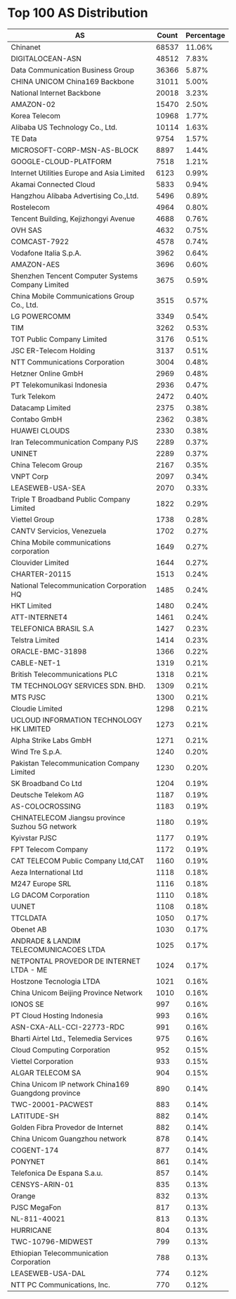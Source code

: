# Top 100 AS Distribution
| AS | Count | Percentage |
|----|----|----|
| Chinanet | 68537 | 11.06% |
| DIGITALOCEAN-ASN | 48512 | 7.83% |
| Data Communication Business Group | 36366 | 5.87% |
| CHINA UNICOM China169 Backbone | 31011 | 5.00% |
| National Internet Backbone | 20018 | 3.23% |
| AMAZON-02 | 15470 | 2.50% |
| Korea Telecom | 10968 | 1.77% |
| Alibaba US Technology Co., Ltd. | 10114 | 1.63% |
| TE Data | 9754 | 1.57% |
| MICROSOFT-CORP-MSN-AS-BLOCK | 8897 | 1.44% |
| GOOGLE-CLOUD-PLATFORM | 7518 | 1.21% |
| Internet Utilities Europe and Asia Limited | 6123 | 0.99% |
| Akamai Connected Cloud | 5833 | 0.94% |
| Hangzhou Alibaba Advertising Co.,Ltd. | 5496 | 0.89% |
| Rostelecom | 4964 | 0.80% |
| Tencent Building, Kejizhongyi Avenue | 4688 | 0.76% |
| OVH SAS | 4632 | 0.75% |
| COMCAST-7922 | 4578 | 0.74% |
| Vodafone Italia S.p.A. | 3962 | 0.64% |
| AMAZON-AES | 3696 | 0.60% |
| Shenzhen Tencent Computer Systems Company Limited | 3675 | 0.59% |
| China Mobile Communications Group Co., Ltd. | 3515 | 0.57% |
| LG POWERCOMM | 3349 | 0.54% |
| TIM | 3262 | 0.53% |
| TOT Public Company Limited | 3176 | 0.51% |
| JSC ER-Telecom Holding | 3137 | 0.51% |
| NTT Communications Corporation | 3004 | 0.48% |
| Hetzner Online GmbH | 2969 | 0.48% |
| PT Telekomunikasi Indonesia | 2936 | 0.47% |
| Turk Telekom | 2472 | 0.40% |
| Datacamp Limited | 2375 | 0.38% |
| Contabo GmbH | 2362 | 0.38% |
| HUAWEI CLOUDS | 2330 | 0.38% |
| Iran Telecommunication Company PJS | 2289 | 0.37% |
| UNINET | 2289 | 0.37% |
| China Telecom Group | 2167 | 0.35% |
| VNPT Corp | 2097 | 0.34% |
| LEASEWEB-USA-SEA | 2070 | 0.33% |
| Triple T Broadband Public Company Limited | 1822 | 0.29% |
| Viettel Group | 1738 | 0.28% |
| CANTV Servicios, Venezuela | 1702 | 0.27% |
| China Mobile communications corporation | 1649 | 0.27% |
| Clouvider Limited | 1644 | 0.27% |
| CHARTER-20115 | 1513 | 0.24% |
| National Telecommunication Corporation HQ | 1485 | 0.24% |
| HKT Limited | 1480 | 0.24% |
| ATT-INTERNET4 | 1461 | 0.24% |
| TELEFONICA BRASIL S.A | 1427 | 0.23% |
| Telstra Limited | 1414 | 0.23% |
| ORACLE-BMC-31898 | 1366 | 0.22% |
| CABLE-NET-1 | 1319 | 0.21% |
| British Telecommunications PLC | 1318 | 0.21% |
| TM TECHNOLOGY SERVICES SDN. BHD. | 1309 | 0.21% |
| MTS PJSC | 1300 | 0.21% |
| Cloudie Limited | 1298 | 0.21% |
| UCLOUD INFORMATION TECHNOLOGY HK LIMITED | 1273 | 0.21% |
| Alpha Strike Labs GmbH | 1271 | 0.21% |
| Wind Tre S.p.A. | 1240 | 0.20% |
| Pakistan Telecommunication Company Limited | 1230 | 0.20% |
| SK Broadband Co Ltd | 1204 | 0.19% |
| Deutsche Telekom AG | 1187 | 0.19% |
| AS-COLOCROSSING | 1183 | 0.19% |
| CHINATELECOM Jiangsu province Suzhou 5G network | 1180 | 0.19% |
| Kyivstar PJSC | 1177 | 0.19% |
| FPT Telecom Company | 1172 | 0.19% |
| CAT TELECOM Public Company Ltd,CAT | 1160 | 0.19% |
| Aeza International Ltd | 1118 | 0.18% |
| M247 Europe SRL | 1116 | 0.18% |
| LG DACOM Corporation | 1110 | 0.18% |
| UUNET | 1108 | 0.18% |
| TTCLDATA | 1050 | 0.17% |
| Obenet AB | 1030 | 0.17% |
| ANDRADE & LANDIM TELECOMUNICACOES LTDA | 1025 | 0.17% |
| NETPONTAL PROVEDOR DE INTERNET LTDA - ME | 1024 | 0.17% |
| Hostzone Tecnologia LTDA | 1021 | 0.16% |
| China Unicom Beijing Province Network | 1010 | 0.16% |
| IONOS SE | 997 | 0.16% |
| PT Cloud Hosting Indonesia | 993 | 0.16% |
| ASN-CXA-ALL-CCI-22773-RDC | 991 | 0.16% |
| Bharti Airtel Ltd., Telemedia Services | 975 | 0.16% |
| Cloud Computing Corporation | 952 | 0.15% |
| Viettel Corporation | 933 | 0.15% |
| ALGAR TELECOM SA | 904 | 0.15% |
| China Unicom IP network China169 Guangdong province | 890 | 0.14% |
| TWC-20001-PACWEST | 883 | 0.14% |
| LATITUDE-SH | 882 | 0.14% |
| Golden Fibra Provedor de Internet | 882 | 0.14% |
| China Unicom Guangzhou network | 878 | 0.14% |
| COGENT-174 | 877 | 0.14% |
| PONYNET | 861 | 0.14% |
| Telefonica De Espana S.a.u. | 857 | 0.14% |
| CENSYS-ARIN-01 | 835 | 0.13% |
| Orange | 832 | 0.13% |
| PJSC MegaFon | 817 | 0.13% |
| NL-811-40021 | 813 | 0.13% |
| HURRICANE | 804 | 0.13% |
| TWC-10796-MIDWEST | 799 | 0.13% |
| Ethiopian Telecommunication Corporation | 788 | 0.13% |
| LEASEWEB-USA-DAL | 774 | 0.12% |
| NTT PC Communications, Inc. | 770 | 0.12% |
